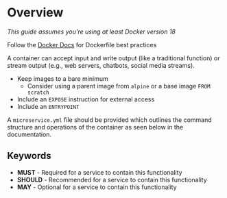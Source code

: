 # Overview

*This guide assumes you're using at least Docker version 18*

Follow the [Docker Docs](https://docs.docker.com/develop/develop-images/dockerfile_best-practices/) for Dockerfile best practices

A container can accept input and write output (like a traditional function) or stream output (e.g., web servers, chatbots, social media streams).

* Keep images to a bare minimum
    * Consider using a parent image from `alpine` or a base image `FROM scratch`
* Include an `EXPOSE` instruction for external access
* Include an `ENTRYPOINT`

A `microservice.yml` file should be provided which outlines the command structure and operations of the container as seen below in the documentation.

## Keywords

- **MUST** - Required for a service to contain this functionality
- **SHOULD** - Recommended for a service to contain this functionality
- **MAY** - Optional for a service to contain this functionality
